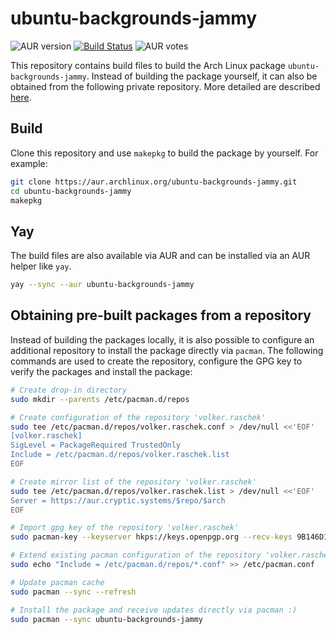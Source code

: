 # ubuntu-backgrounds-jammy

![AUR version](https://img.shields.io/aur/version/ubuntu-backgrounds-jammy?label=AUR)
[![Build Status](https://drone.cryptic.systems/api/badges/volker.raschek/ubuntu-backgrounds-jammy-pkg/status.svg)](https://drone.cryptic.systems/volker.raschek/ubuntu-backgrounds-jammy-pkg)
![AUR votes](https://img.shields.io/aur/votes/ubuntu-backgrounds-jammy)

This repository contains build files to build the Arch Linux package `ubuntu-backgrounds-jammy`. Instead of building the
package yourself, it can also be obtained from the following private repository. More detailed are described
[here](#obtaining-pre-built-packages-from-a-repository).

## Build

Clone this repository and use `makepkg` to build the package by yourself. For example:

```bash
git clone https://aur.archlinux.org/ubuntu-backgrounds-jammy.git
cd ubuntu-backgrounds-jammy
makepkg
```

## Yay

The build files are also available via AUR and can be installed via an AUR helper like `yay`.

```bash
yay --sync --aur ubuntu-backgrounds-jammy
```

## Obtaining pre-built packages from a repository

Instead of building the packages locally, it is also possible to configure an additional repository to install the
package directly via `pacman`. The following commands are used to create the repository, configure the GPG key to verify
the packages and install the package:

```bash
# Create drop-in directory
sudo mkdir --parents /etc/pacman.d/repos

# Create configuration of the repository 'volker.raschek'
sudo tee /etc/pacman.d/repos/volker.raschek.conf > /dev/null <<'EOF'
[volker.raschek]
SigLevel = PackageRequired TrustedOnly
Include = /etc/pacman.d/repos/volker.raschek.list
EOF

# Create mirror list of the repository 'volker.raschek'
sudo tee /etc/pacman.d/repos/volker.raschek.list > /dev/null <<'EOF'
Server = https://aur.cryptic.systems/$repo/$arch
EOF

# Import gpg key of the repository 'volker.raschek'
sudo pacman-key --keyserver hkps://keys.openpgp.org --recv-keys 9B146D11A9ED6CA7E279EB1A852BCC170D81A982

# Extend existing pacman configuration of the repository 'volker.raschek'
sudo echo "Include = /etc/pacman.d/repos/*.conf" >> /etc/pacman.conf

# Update pacman cache
sudo pacman --sync --refresh

# Install the package and receive updates directly via pacman :)
sudo pacman --sync ubuntu-backgrounds-jammy
```

